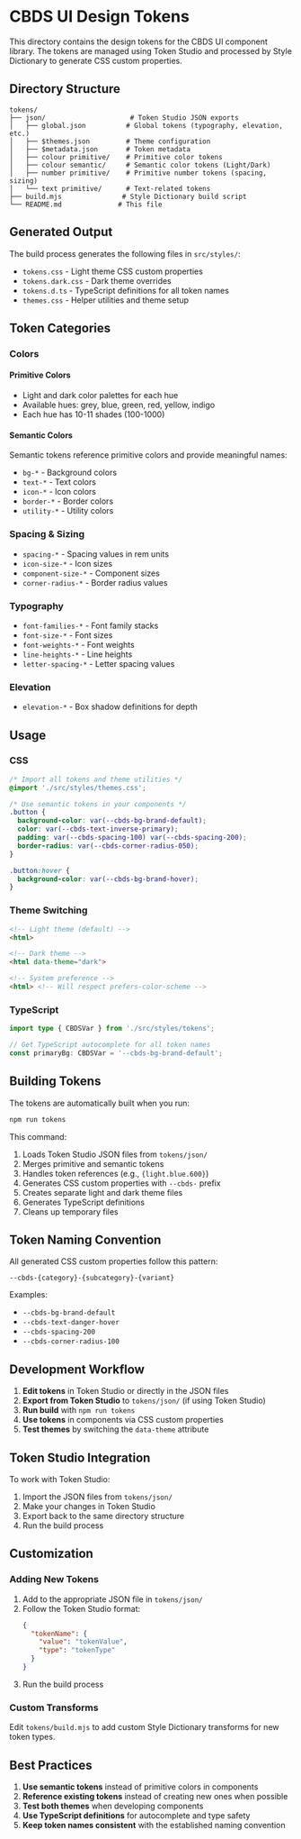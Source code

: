 # CBDS UI Design Tokens

This directory contains the design tokens for the CBDS UI component library. The tokens are managed using Token Studio and processed by Style Dictionary to generate CSS custom properties.

## Directory Structure

```
tokens/
├── json/                     # Token Studio JSON exports
│   ├── global.json          # Global tokens (typography, elevation, etc.)
│   ├── $themes.json         # Theme configuration
│   ├── $metadata.json       # Token metadata
│   ├── colour primitive/    # Primitive color tokens
│   ├── colour semantic/     # Semantic color tokens (Light/Dark)
│   ├── number primitive/    # Primitive number tokens (spacing, sizing)
│   └── text primitive/      # Text-related tokens
├── build.mjs               # Style Dictionary build script
└── README.md              # This file
```

## Generated Output

The build process generates the following files in `src/styles/`:

- `tokens.css` - Light theme CSS custom properties
- `tokens.dark.css` - Dark theme overrides
- `tokens.d.ts` - TypeScript definitions for all token names
- `themes.css` - Helper utilities and theme setup

## Token Categories

### Colors

#### Primitive Colors
- Light and dark color palettes for each hue
- Available hues: grey, blue, green, red, yellow, indigo
- Each hue has 10-11 shades (100-1000)

#### Semantic Colors
Semantic tokens reference primitive colors and provide meaningful names:
- `bg-*` - Background colors
- `text-*` - Text colors  
- `icon-*` - Icon colors
- `border-*` - Border colors
- `utility-*` - Utility colors

### Spacing & Sizing
- `spacing-*` - Spacing values in rem units
- `icon-size-*` - Icon sizes
- `component-size-*` - Component sizes
- `corner-radius-*` - Border radius values

### Typography
- `font-families-*` - Font family stacks
- `font-size-*` - Font sizes
- `font-weights-*` - Font weights  
- `line-heights-*` - Line heights
- `letter-spacing-*` - Letter spacing values

### Elevation
- `elevation-*` - Box shadow definitions for depth

## Usage

### CSS
```css
/* Import all tokens and theme utilities */
@import './src/styles/themes.css';

/* Use semantic tokens in your components */
.button {
  background-color: var(--cbds-bg-brand-default);
  color: var(--cbds-text-inverse-primary);
  padding: var(--cbds-spacing-100) var(--cbds-spacing-200);
  border-radius: var(--cbds-corner-radius-050);
}

.button:hover {
  background-color: var(--cbds-bg-brand-hover);
}
```

### Theme Switching
```html
<!-- Light theme (default) -->
<html>

<!-- Dark theme -->
<html data-theme="dark">

<!-- System preference -->
<html> <!-- Will respect prefers-color-scheme -->
```

### TypeScript
```ts
import type { CBDSVar } from './src/styles/tokens';

// Get TypeScript autocomplete for all token names
const primaryBg: CBDSVar = '--cbds-bg-brand-default';
```

## Building Tokens

The tokens are automatically built when you run:

```bash
npm run tokens
```

This command:
1. Loads Token Studio JSON files from `tokens/json/`
2. Merges primitive and semantic tokens
3. Handles token references (e.g., `{light.blue.600}`)
4. Generates CSS custom properties with `--cbds-` prefix
5. Creates separate light and dark theme files
6. Generates TypeScript definitions
7. Cleans up temporary files

## Token Naming Convention

All generated CSS custom properties follow this pattern:
```
--cbds-{category}-{subcategory}-{variant}
```

Examples:
- `--cbds-bg-brand-default`
- `--cbds-text-danger-hover`
- `--cbds-spacing-200`
- `--cbds-corner-radius-100`

## Development Workflow

1. **Edit tokens** in Token Studio or directly in the JSON files
2. **Export from Token Studio** to `tokens/json/` (if using Token Studio)
3. **Run build** with `npm run tokens`
4. **Use tokens** in components via CSS custom properties
5. **Test themes** by switching the `data-theme` attribute

## Token Studio Integration

To work with Token Studio:
1. Import the JSON files from `tokens/json/`
2. Make your changes in Token Studio
3. Export back to the same directory structure
4. Run the build process

## Customization

### Adding New Tokens
1. Add to the appropriate JSON file in `tokens/json/`
2. Follow the Token Studio format:
   ```json
   {
     "tokenName": {
       "value": "tokenValue",
       "type": "tokenType"
     }
   }
   ```
3. Run the build process

### Custom Transforms
Edit `tokens/build.mjs` to add custom Style Dictionary transforms for new token types.

## Best Practices

1. **Use semantic tokens** instead of primitive colors in components
2. **Reference existing tokens** instead of creating new ones when possible
3. **Test both themes** when developing components
4. **Use TypeScript definitions** for autocomplete and type safety
5. **Keep token names consistent** with the established naming convention
